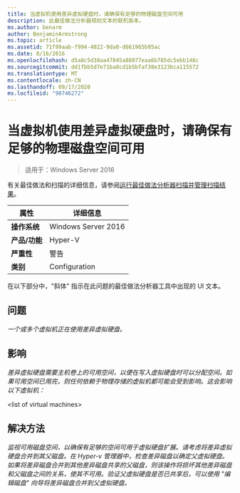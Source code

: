 ```yaml
---
title: 当虚拟机使用差异虚拟硬盘时，请确保有足够的物理磁盘空间可用
description: 此最佳做法分析器规则文本的联机版本。
ms.author: benarm
author: BenjaminArmstrong
ms.topic: article
ms.assetid: 71f99aab-f994-4022-9da0-d661965b95ac
ms.date: 8/16/2016
ms.openlocfilehash: d5a8c5d38aa47845a88077eaa6b785dc5ebb148c
ms.sourcegitcommit: dd1fbb5d7e71ba8cd1b5bfaf38e3123bca115572
ms.translationtype: MT
ms.contentlocale: zh-CN
ms.lasthandoff: 09/17/2020
ms.locfileid: "90746272"
---
```

# <a name="ensure-sufficient-physical-disk-space-is-available-when-virtual-machines-use-differencing-virtual-hard-disks"></a>当虚拟机使用差异虚拟硬盘时，请确保有足够的物理磁盘空间可用

>适用于：Windows Server 2016

有关最佳做法和扫描的详细信息，请参阅[运行最佳做法分析器扫描并管理扫描结果](https://go.microsoft.com/fwlink/p/?LinkID=223177)。

|属性|详细信息|
|-|-|
|**操作系统**|Windows Server 2016|
|**产品/功能**|Hyper-V|
|**严重性**|警告|
|**类别**|Configuration|

在以下部分中，"斜体" 指示在此问题的最佳做法分析器工具中出现的 UI 文本。

## <a name="issue"></a>问题
*一个或多个虚拟机正在使用差异虚拟硬盘。*

## <a name="impact"></a>影响
*差异虚拟硬盘需要主机卷上的可用空间，以便在写入虚拟硬盘时可以分配空间。如果可用空间已用完，则任何依赖于物理存储的虚拟机都可能会受到影响。这会影响以下虚拟机：*

\<list of virtual machines>

## <a name="resolution"></a>解决方法
*监视可用磁盘空间，以确保有足够的空间可用于虚拟硬盘扩展。请考虑将差异虚拟硬盘合并到其父磁盘。在 Hyper-v 管理器中，检查差异磁盘以确定父虚拟硬盘。如果将差异磁盘合并到其他差异磁盘共享的父磁盘，则该操作将损坏其他差异磁盘和父磁盘之间的关系，使其不可用。验证父虚拟硬盘是否已共享后，可以使用 "编辑磁盘" 向导将差异磁盘合并到父虚拟硬盘。*



